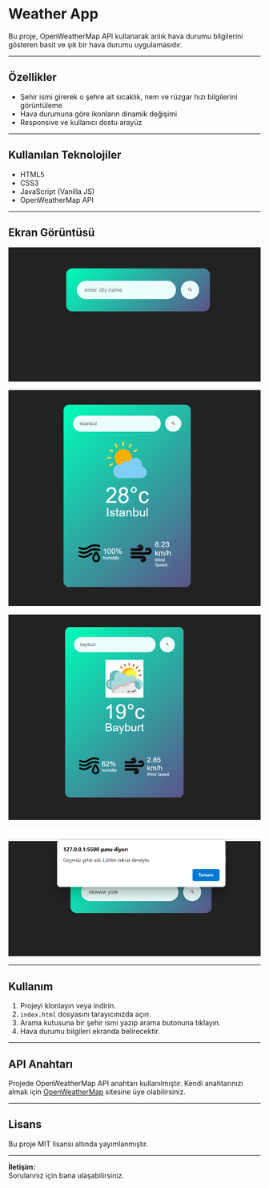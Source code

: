 # Weather App

Bu proje, OpenWeatherMap API kullanarak anlık hava durumu bilgilerini gösteren basit ve şık bir hava durumu uygulamasıdır.

---

## Özellikler

- Şehir ismi girerek o şehre ait sıcaklık, nem ve rüzgar hızı bilgilerini görüntüleme  
- Hava durumuna göre ikonların dinamik değişimi  
- Responsive ve kullanıcı dostu arayüz  

---

## Kullanılan Teknolojiler

- HTML5  
- CSS3  
- JavaScript (Vanilla JS)  
- OpenWeatherMap API  

---

## Ekran Görüntüsü

![Weather App Ekran Görüntüsü](./images/design-1.png)

![Weather App Ekran Görüntüsü](./images/design-2.png)

![Weather App Ekran Görüntüsü](./images/design-3.png)

![Weather App Ekran Görüntüsü](./images/design-4.png)


---

## Kullanım

1. Projeyi klonlayın veya indirin.  
2. `index.html` dosyasını tarayıcınızda açın.  
3. Arama kutusuna bir şehir ismi yazıp arama butonuna tıklayın.  
4. Hava durumu bilgileri ekranda belirecektir.

---

## API Anahtarı

Projede OpenWeatherMap API anahtarı kullanılmıştır. Kendi anahtarınızı almak için [OpenWeatherMap](https://openweathermap.org/) sitesine üye olabilirsiniz.

---

## Lisans

Bu proje MIT lisansı altında yayımlanmıştır.

---

**İletişim:**  
Sorularınız için bana ulaşabilirsiniz.

